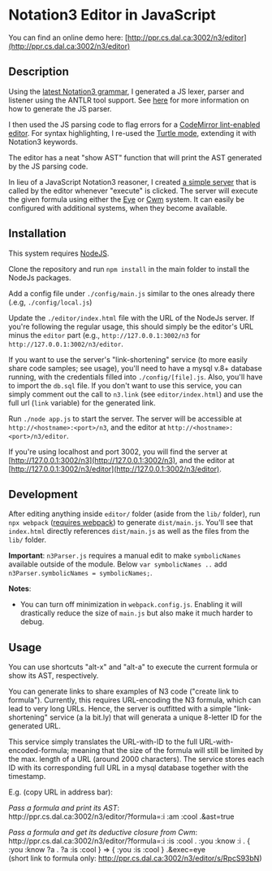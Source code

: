 # Notation3 Editor in JavaScript

You can find an online demo here: [http://ppr.cs.dal.ca:3002/n3/editor](http://ppr.cs.dal.ca:3002/n3/editor)

## Description

Using the [latest Notation3 grammar](https://github.com/w3c/N3/blob/master/grammar/README.md), 
I generated a JS lexer, parser and listener using the ANTLR tool support. 
See [here](https://github.com/w3c/N3/blob/master/grammar/README.md#creating-the-js-parser) for more information on how to generate the JS parser.

I then used the JS parsing code to flag errors for a [CodeMirror lint-enabled editor](https://codemirror.net/demo/lint.html). 
For syntax highlighting, I re-used the [Turtle mode](https://codemirror.net/mode/turtle/index.html),
extending it with Notation3 keywords. 

The editor has a neat "show AST" function that will print the AST generated by the JS parsing code.

In lieu of a JavaScript Notation3 reasoner, 
I created [a simple server](https://github.com/william-vw/n3-editor-js/blob/master/app.js)
that is called by the editor whenever "execute" is clicked. The server will execute the given formula using 
either the [Eye](https://github.com/josd/eye) or [Cwm](https://www.w3.org/2000/10/swap/doc/cwm.html) system. 
It can easily be configured with additional systems, when they become available.

## Installation

This system requires [NodeJS](https://nodejs.org/en/).

Clone the repository and run `npm install` in the main folder to install the NodeJs packages.

Add a config file under `./config/main.js` similar to the ones already there (.e.g, `./config/local.js`)

Update the `./editor/index.html` file with the URL of the NodeJs server. If you're following the regular usage, this should simply be the editor's URL minus the `editor` part (e.g., `http://127.0.0.1:3002/n3` for `http://127.0.0.1:3002/n3/editor`.

If you want to use the server's "link-shortening" service (to more easily share code samples; see usage), you'll need to have a mysql v.8+ database running, with the credentials filled into `./config/[file].js`. Also, you'll have to import the `db.sql` file. If you don't want to use this service, you can simply comment out the call to `n3.link` (see `editor/index.html`) and use the full url (`link` variable) for the generated link.

Run `./node app.js` to start the server. 
The server will be accessible at `http://<hostname>:<port>/n3`, and the editor at `http://<hostname>:<port>/n3/editor`. 

If you're using localhost and port 3002, you will find the server at [http://127.0.0.1:3002/n3](http://127.0.0.1:3002/n3), and the editor at [http://127.0.0.1:3002/n3/editor](http://127.0.0.1:3002/n3/editor).

## Development

After editing anything inside `editor/` folder (aside from the `lib/` folder), run `npx webpack` ([requires webpack](https://webpack.js.org/guides/installation/)) to generate `dist/main.js`. You'll see that `index.html` directly references `dist/main.js` as well as the files from the `lib/` folder.

**Important**: `n3Parser.js` requires a manual edit to make `symbolicNames` available outside of the module. Below `var symbolicNames ..` add `n3Parser.symbolicNames = symbolicNames;`.

**Notes**:
- You can turn off minimization in `webpack.config.js`. Enabling it will drastically reduce the size of `main.js` but also make it much harder to debug.


## Usage

You can use shortcuts "alt-x" and "alt-a" to execute the current formula or show its AST, respectively.

You can generate links to share examples of N3 code ("create link to formula"). Currently, this requires URL-encoding the N3 formula, which can lead to very long URLs. Hence, the server is outfitted with a simple "link-shortening" service (a la bit.ly) that will generata a unique 8-letter ID for the generated URL. 

This service simply translates the URL-with-ID to the full URL-with-encoded-formula; meaning that the size of the formula will still be limited by the max. length of a URL (around 2000 characters). The service stores each ID with its corresponding full URL in a mysql database together with the timestamp.

E.g. (copy URL in address bar):

_Pass a formula and print its AST_:  
http://</span>ppr.cs.dal.ca:3002/n3/editor/?formula=:i :am :cool .&ast=true


_Pass a formula and get its deductive closure from Cwm_:  
http://</span>ppr.cs.dal.ca:3002/n3/editor/?formula=:i :is :cool . :you :know :i . { :you :know ?a . ?a :is :cool } => { :you :is :cool } .&exec=eye  
(short link to formula only: http://ppr.cs.dal.ca:3002/n3/editor/s/RpcS93bN)
